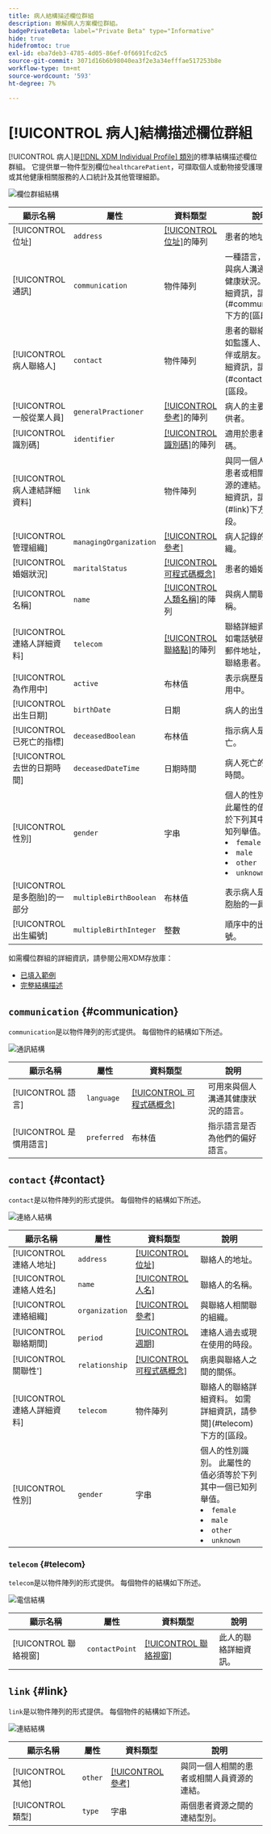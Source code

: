```yaml
---
title: 病人結構描述欄位群組
description: 瞭解病人方案欄位群組。
badgePrivateBeta: label="Private Beta" type="Informative"
hide: true
hidefromtoc: true
exl-id: eba7deb3-4785-4d05-86ef-0f6691fcd2c5
source-git-commit: 3071d16b6b98040ea3f2e3a34efffae517253b8e
workflow-type: tm+mt
source-wordcount: '593'
ht-degree: 7%

---
```


# [!UICONTROL 病人]結構描述欄位群組

[!UICONTROL 病人]是[[!DNL XDM Individual Profile] 類別](../../../classes/individual-profile.md)的標準結構描述欄位群組。 它提供單一物件型別欄位`healthcarePatient`，可擷取個人或動物接受護理或其他健康相關服務的人口統計及其他管理細節。

![欄位群組結構](../../../images/healthcare/field-groups/patient/patient.png)

| 顯示名稱 | 屬性 | 資料類型 | 說明 |
| --- | --- | --- | --- |
| [!UICONTROL 位址] | `address` | [[!UICONTROL 位址]](../data-types/address.md)的陣列 | 患者的地址資訊。 |
| [!UICONTROL 通訊] | `communication` | 物件陣列 | 一種語言，可用來與病人溝通有關其健康狀況。 如需詳細資訊，請參閱](#communication)下方的[區段。 |
| [!UICONTROL 病人聯絡人] | `contact` | 物件陣列 | 患者的聯絡人，例如監護人、合作夥伴或朋友。 如需詳細資訊，請參閱](#contact)下方的[區段。 |
| [!UICONTROL 一般從業人員] | `generalPractioner` | [[!UICONTROL 參考]](../data-types/reference.md)的陣列 | 病人的主要照護提供者。 |
| [!UICONTROL 識別碼] | `identifier` | [[!UICONTROL 識別碼]](../data-types/identifier.md)的陣列 | 適用於患者的識別碼。 |
| [!UICONTROL 病人連結詳細資料] | `link` | 物件陣列 | 與同一個人相關的患者或相關人員資源的連結。 如需詳細資訊，請參閱](#link)下方的[區段。 |
| [!UICONTROL 管理組織] | `managingOrganization` | [[!UICONTROL 參考]](../data-types/reference.md) | 病人記錄的保管組織。 |
| [!UICONTROL 婚姻狀況] | `maritalStatus` | [[!UICONTROL 可程式碼概念]](../data-types/codeable-concept.md) | 患者的婚姻狀況。 |
| [!UICONTROL 名稱] | `name` | [[!UICONTROL 人類名稱]](../data-types/human-name.md)的陣列 | 與病人關聯的名稱。 |
| [!UICONTROL 連絡人詳細資料] | `telecom` | [[!UICONTROL 聯絡點]](../data-types/contact-point.md)的陣列 | 聯絡詳細資訊，例如電話號碼或電子郵件地址，可用來聯絡患者。 |
| [!UICONTROL 為作用中] | `active` | 布林值 | 表示病歷是否在使用中。 |
| [!UICONTROL 出生日期] | `birthDate` | 日期 | 病人的出生日期。 |
| [!UICONTROL 已死亡的指標] | `deceasedBoolean` | 布林值 | 指示病人是否死亡。 |
| [!UICONTROL 去世的日期時間] | `deceasedDateTime` | 日期時間 | 病人死亡的日期和時間。 |
| [!UICONTROL 性別] | `gender` | 字串 | 個人的性別識別。 此屬性的值必須等於下列其中一個已知列舉值。 <li> `female` </li> <li> `male` </li> <li> `other` </li> <li> `unknown`</li> |
| [!UICONTROL 是多胞胎]的一部分 | `multipleBirthBoolean` | 布林值 | 表示病人是否為多胞胎的一員。 |
| [!UICONTROL 出生編號] | `multipleBirthInteger` | 整數 | 順序中的出生編號。 |

如需欄位群組的詳細資訊，請參閱公用XDM存放庫：

* [已填入範例](https://github.com/adobe/xdm/blob/master/extensions/industry/healthcare/fhir/fieldgroups/patient.example.1.json)
* [完整結構描述](https://github.com/adobe/xdm/blob/master/extensions/industry/healthcare/fhir/fieldgroups/patient.schema.json)

## `communication` {#communication}

`communication`是以物件陣列的形式提供。 每個物件的結構如下所述。

![通訊結構](../../../images/healthcare/field-groups/patient/communication.png)

| 顯示名稱 | 屬性 | 資料類型 | 說明 |
| --- | --- | --- | --- |
| [!UICONTROL 語言] | `language` | [[!UICONTROL 可程式碼概念]](../data-types/codeable-concept.md) | 可用來與個人溝通其健康狀況的語言。 |
| [!UICONTROL 是慣用語言] | `preferred` | 布林值 | 指示語言是否為他們的偏好語言。 |

## `contact` {#contact}

`contact`是以物件陣列的形式提供。 每個物件的結構如下所述。

![連絡人結構](../../../images/healthcare/field-groups/patient/contact.png)

| 顯示名稱 | 屬性 | 資料類型 | 說明 |
| --- | --- | --- | --- |
| [!UICONTROL 連絡人地址] | `address` | [[!UICONTROL 位址]](../data-types/address.md) | 聯絡人的地址。 |
| [!UICONTROL 連絡人姓名] | `name` | [[!UICONTROL 人名]](../data-types/human-name.md) | 聯絡人的名稱。 |
| [!UICONTROL 連絡組織] | `organization` | [[!UICONTROL 參考]](../data-types/reference.md) | 與聯絡人相關聯的組織。 |
| [!UICONTROL 聯絡期間] | `period` | [[!UICONTROL 週期]](../data-types/period.md) | 連絡人過去或現在使用的時段。 |
| [!UICONTROL 關聯性&#39;] | `relationship` | [[!UICONTROL 可程式碼概念]](../data-types/codeable-concept.md) | 病患與聯絡人之間的關係。 |
| [!UICONTROL 連絡人詳細資料] | `telecom` | 物件陣列 | 聯絡人的聯絡詳細資料。 如需詳細資訊，請參閱](#telecom)下方的[區段。 |
| [!UICONTROL 性別] | `gender` | 字串 | 個人的性別識別。 此屬性的值必須等於下列其中一個已知列舉值。 <li> `female` </li> <li> `male` </li> <li> `other` </li> <li> `unknown`</li> |

### `telecom` {#telecom}

`telecom`是以物件陣列的形式提供。 每個物件的結構如下所述。

![電信結構](../../../images/healthcare/field-groups/patient/telecom.png)

| 顯示名稱 | 屬性 | 資料類型 | 說明 |
| --- | --- | --- | --- |
| [!UICONTROL 聯絡視窗] | `contactPoint` | [[!UICONTROL 聯絡視窗]](../data-types/contact-point.md) | 此人的聯絡詳細資訊。 |

## `link` {#link}

`link`是以物件陣列的形式提供。 每個物件的結構如下所述。

![連結結構](../../../images/healthcare/field-groups/patient/link.png)

| 顯示名稱 | 屬性 | 資料類型 | 說明 |
| --- | --- | --- | --- |
| [!UICONTROL 其他] | `other` | [[!UICONTROL 參考]](../data-types/reference.md) | 與同一個人相關的患者或相關人員資源的連結。 |
| [!UICONTROL 類型] | `type` | 字串 | 兩個患者資源之間的連結型別。 |
